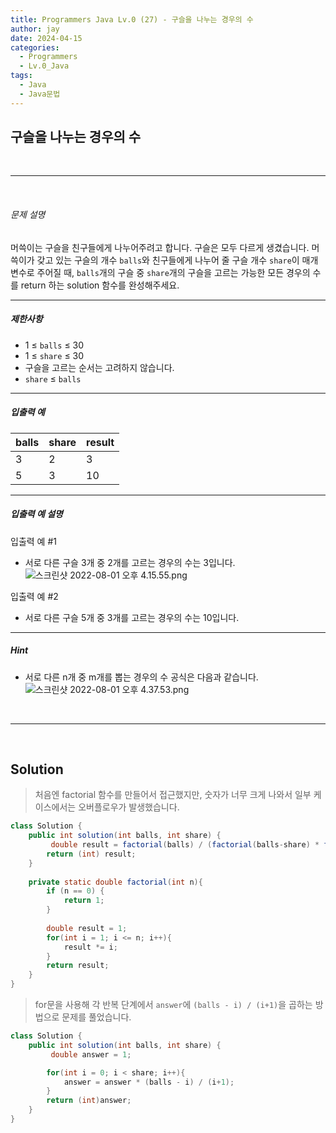 ```yaml
---
title: Programmers Java Lv.0 (27) - 구슬을 나누는 경우의 수
author: jay
date: 2024-04-15
categories:
  - Programmers
  - Lv.0_Java
tags:
  - Java
  - Java문법
---
```

## **구슬을 나누는 경우의 수**

<br />

---

<br/>

###### 문제 설명

머쓱이는 구슬을 친구들에게 나누어주려고 합니다. 구슬은 모두 다르게 생겼습니다. 머쓱이가 갖고 있는 구슬의 개수 `balls`와 친구들에게 나누어 줄 구슬 개수 `share`이 매개변수로 주어질 때, `balls`개의 구슬 중 `share`개의 구슬을 고르는 가능한 모든 경우의 수를 return 하는 solution 함수를 완성해주세요.

---

##### 제한사항

- 1 ≤ `balls` ≤ 30
- 1 ≤ `share` ≤ 30
- 구슬을 고르는 순서는 고려하지 않습니다.
- `share` ≤ `balls`

---

##### 입출력 예

|balls|share|result|
|---|---|---|
|3|2|3|
|5|3|10|

---

##### 입출력 예 설명

입출력 예 #1

- 서로 다른 구슬 3개 중 2개를 고르는 경우의 수는 3입니다. ![스크린샷 2022-08-01 오후 4.15.55.png](https://grepp-programmers.s3.ap-northeast-2.amazonaws.com/files/production/668adf7a-38b1-4112-bbc5-4fab429168c9/%E1%84%89%E1%85%B3%E1%84%8F%E1%85%B3%E1%84%85%E1%85%B5%E1%86%AB%E1%84%89%E1%85%A3%E1%86%BA%202022-08-01%20%E1%84%8B%E1%85%A9%E1%84%92%E1%85%AE%204.15.55.png)

입출력 예 #2

- 서로 다른 구슬 5개 중 3개를 고르는 경우의 수는 10입니다.

---

##### Hint

- 서로 다른 n개 중 m개를 뽑는 경우의 수 공식은 다음과 같습니다. ![스크린샷 2022-08-01 오후 4.37.53.png](https://grepp-programmers.s3.ap-northeast-2.amazonaws.com/files/production/54c8b2b9-f88c-4a09-8956-7560ff7ea918/%E1%84%89%E1%85%B3%E1%84%8F%E1%85%B3%E1%84%85%E1%85%B5%E1%86%AB%E1%84%89%E1%85%A3%E1%86%BA%202022-08-01%20%E1%84%8B%E1%85%A9%E1%84%92%E1%85%AE%204.37.53.png)


<br />

---

<br/>

## **Solution**

> 처음엔 factorial 함수를 만들어서 접근했지만, 숫자가 너무 크게 나와서 일부 케이스에서는 오버플로우가 발생했습니다. 

```java
class Solution {
    public int solution(int balls, int share) {
		 double result = factorial(balls) / (factorial(balls-share) * factorial(share));
        return (int) result;
    }
    
    private static double factorial(int n){
        if (n == 0) {
            return 1;
        }
        
        double result = 1;
        for(int i = 1; i <= n; i++){
            result *= i;
        }
        return result;
    }
}
```

> for문을 사용해 각 반복 단계에서 `answer`에 `(balls - i) / (i+1)`을 곱하는 방법으로 문제를 풀었습니다.

```java
class Solution {
    public int solution(int balls, int share) {
         double answer = 1;

        for(int i = 0; i < share; i++){
            answer = answer * (balls - i) / (i+1);
        }
        return (int)answer;
    }
}
```